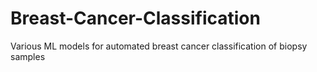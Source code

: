 # Breast-Cancer-Classification
Various ML models for automated breast cancer classification of biopsy samples
